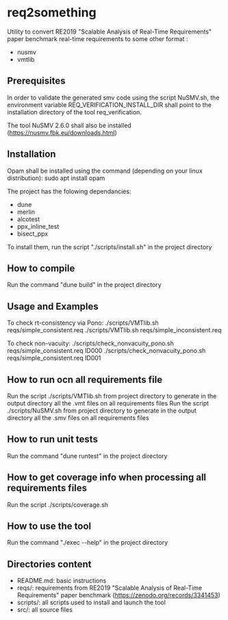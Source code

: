 # req2something

Utility to convert RE2019 "Scalable Analysis of Real-Time
Requirements" paper benchmark real-time requirements to some other
format :
  - nusmv 
  - vmtlib

## Prerequisites

In order to validate the generated smv code using the script NuSMV.sh, the environment variable REQ_VERIFICATION_INSTALL_DIR shall point to the installation directory of the tool req_verification.

The tool NuSMV 2.6.0 shall also be installed (https://nusmv.fbk.eu/downloads.html)


## Installation

Opam shall be installed using the command (depending on your linux distribution): 
sudo apt install opam

The project has the folowing dependancies:
- dune
- merlin
- alcotest
- ppx_inline_test
- bisect_ppx

To install them, run the script "./scripts/install.sh" in the project directory

## How to compile

Run the command "dune build" in the project directory

## Usage and Examples
To check rt-consistency via Pono:
  ./scripts/VMTlib.sh reqs/simple_consistent.req
  ./scripts/VMTlib.sh reqs/simple_inconsistent.req

To check non-vacuity:
  ./scripts/check_nonvacuity_pono.sh reqs/simple_consistent.req ID000
  ./scripts/check_nonvacuity_pono.sh reqs/simple_consistent.req ID001

## How to run ocn all requirements file

Run the script ./scripts/VMTlib.sh from project directory to generate in the output directory all the .vmt files on all requirements files
Run the script ./scripts/NuSMV.sh from project directory to generate in the output directory all the .smv files on all requirements files

## How to run unit tests

Run the command "dune runtest" in the project directory

## How to get coverage info when processing all requirements files

Run the script ./scripts/coverage.sh

## How to use the tool

Run the command "./exec --help" in the project directory

## Directories content

* README.md: basic instructions
* reqs/: requirements from RE2019 "Scalable Analysis of Real-Time
  Requirements" paper benchmark (https://zenodo.org/records/3341453)
* scripts/: all scripts used to install and launch the tool
* src/: all source files
  
